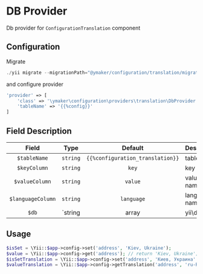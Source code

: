 DB Provider
===========
Db provider for `ConfigurationTranslation` component

Configuration
-------------
Migrate
```php
./yii migrate --migrationPath="@ymaker/configuration/translation/migrations"
```
and configure provider
```php
'provider' => [
    'class' => '\ymaker\configuration\providers\translation\DbProvider',
    'tableName' => '{{%config}}'
]

```
Field Description
-----------------

|Field             |Type                              |Default                          |Description          |
|:----------------:|:--------------------------------:|:-------------------------------:|:--------------------|
|`$tableName`      |`string`                          |`{{%configuration_translation}}` |table name           |
|`$keyColumn`      |`string`                          |`key`                            |key column name      |
|`$valueColumn`    |`string`                          |`value`                          |value column name    |
|`$languageColumn` |`string`                          |`language`                       |language column name |
|`$db`             |`string|array|yii\db\Connection`  |`db`                             |database connection  |

Usage
-----
```php
$isSet = \Yii::$app->config->set('address', 'Kiev, Ukraine');
$value = \Yii::$app->config->get('address'); // return 'Kiev, Ukraine';
$isSetTranslation = \Yii::$app->config->set('address', 'Киев, Украина' 'ru-RU');
$valueTranslation = \Yii::$app->config->getTranslation('address', 'ru-RU'); // return 'Киев, Украина';
```
